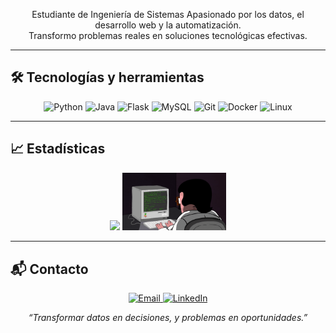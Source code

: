 

<p align="center">
Estudiante de Ingeniería de Sistemas 
Apasionado por los datos, el desarrollo web y la automatización.<br>
Transformo problemas reales en soluciones tecnológicas efectivas.
</p>

---

## 🛠️ Tecnologías y herramientas

<p align="center">
  <img src="https://cdn.jsdelivr.net/gh/devicons/devicon/icons/python/python-original.svg" height="48" alt="Python"/>
  <img src="https://cdn.jsdelivr.net/gh/devicons/devicon/icons/java/java-original.svg" height="48" alt="Java"/>
  <img src="https://cdn.jsdelivr.net/gh/devicons/devicon/icons/flask/flask-original.svg" height="48" alt="Flask"/>
  <img src="https://cdn.jsdelivr.net/gh/devicons/devicon/icons/mysql/mysql-original.svg" height="48" alt="MySQL"/>
  <img src="https://cdn.jsdelivr.net/gh/devicons/devicon/icons/git/git-original.svg" height="48" alt="Git"/>
  <img src="https://cdn.jsdelivr.net/gh/devicons/devicon/icons/docker/docker-original.svg" height="48" alt="Docker"/>
  <img src="https://cdn.jsdelivr.net/gh/devicons/devicon/icons/linux/linux-original.svg" height="48" alt="Linux"/>
</p>

---

## 📈 Estadísticas

<div align="center">
  <img src="https://github-readme-stats.vercel.app/api?username=Zanyllect58&show_icons=true&theme=radical&hide_border=true" width="45%">
  <img src="https://github.com/Zanyllect58/Zanyllect58/blob/main/Life%20Code%20GIF.gif" width="33%">
</div>

---

## 📬 Contacto

<p align="center">
  <a href="mailto:andresfelipegt70@gmail.com">
    <img src="https://img.shields.io/badge/Email-D14836?style=for-the-badge&logo=gmail&logoColor=white" alt="Email"/>
  </a>
  <a href="https://www.linkedin.com/in/andres-felipe-galeano-tellez-a7285a250">
    <img src="https://img.shields.io/badge/LinkedIn-0A66C2?style=for-the-badge&logo=linkedin&logoColor=white" alt="LinkedIn"/>
  </a>
</p>

<p align="center"><i>“Transformar datos en decisiones, y problemas en oportunidades.”</i></p>
